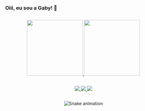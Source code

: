 ### Oiii, eu sou a Gaby! 👋

##

<div align="center">
  <a href="https://github.com/gabrielypx">
  <img height="180em" src="https://github-readme-stats.vercel.app/api?username=gabrielypx&show_icons=true&theme=dark&include_all_commits=true&count_private=true"/>
  <img height="180em" src="https://github-readme-stats.vercel.app/api/top-langs/?username=gabrielypx&layout=compact&langs_count=7&theme=dark"/>
</div>
  
##
  
<div align="center">
  <a href="https://www.instagram.com/gabi_px/" target="_blank"><img src="https://img.shields.io/badge/-Instagram-%23E4405F?style=for-the-badge&logo=instagram&logoColor=white"       target="_blank">
  </a>
  <a href = "mailto:gabrielyrpaitax@gmail.com"><img src="https://img.shields.io/badge/-Gmail-%23333?style=for-the-badge&logo=gmail&logoColor=white" target="_blank">
  </a>
  <a href="https://www.linkedin.com/in/gabrielypaitax" target="_blank"><img src="https://img.shields.io/badge/-LinkedIn-%230077B5?style=for-the-badge&logo=linkedin&logoColor=white" target="_blank">
  </a> 
  
  ##
  
  ![Snake animation](https://github.com/gabrielypx/gabrielypx/blob/output/github-contribution-grid-snake.svg)
</div>

